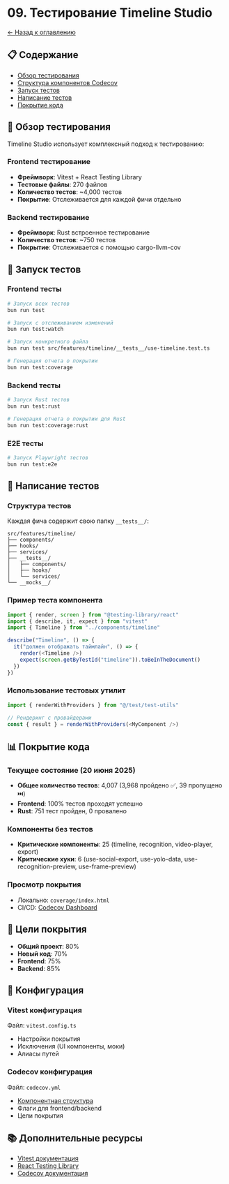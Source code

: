 # 09. Тестирование Timeline Studio

[← Назад к оглавлению](../README.md)

## 📋 Содержание

- [Обзор тестирования](#обзор-тестирования)
- [Структура компонентов Codecov](codecov-components.md)
- [Запуск тестов](#запуск-тестов)
- [Написание тестов](#написание-тестов)
- [Покрытие кода](#покрытие-кода)

## 🎯 Обзор тестирования

Timeline Studio использует комплексный подход к тестированию:

### Frontend тестирование
- **Фреймворк**: Vitest + React Testing Library
- **Тестовые файлы**: 270 файлов
- **Количество тестов**: ~4,000 тестов
- **Покрытие**: Отслеживается для каждой фичи отдельно

### Backend тестирование
- **Фреймворк**: Rust встроенное тестирование
- **Количество тестов**: ~750 тестов
- **Покрытие**: Отслеживается с помощью cargo-llvm-cov

## 🚀 Запуск тестов

### Frontend тесты
```bash
# Запуск всех тестов
bun run test

# Запуск с отслеживанием изменений
bun run test:watch

# Запуск конкретного файла
bun run test src/features/timeline/__tests__/use-timeline.test.ts

# Генерация отчета о покрытии
bun run test:coverage
```

### Backend тесты
```bash
# Запуск Rust тестов
bun run test:rust

# Генерация отчета о покрытии для Rust
bun run test:coverage:rust
```

### E2E тесты
```bash
# Запуск Playwright тестов
bun run test:e2e
```

## 📝 Написание тестов

### Структура тестов

Каждая фича содержит свою папку `__tests__/`:
```
src/features/timeline/
├── components/
├── hooks/
├── services/
├── __tests__/
│   ├── components/
│   ├── hooks/
│   └── services/
└── __mocks__/
```

### Пример теста компонента

```typescript
import { render, screen } from "@testing-library/react"
import { describe, it, expect } from "vitest"
import { Timeline } from "../components/timeline"

describe("Timeline", () => {
  it("должен отображать таймлайн", () => {
    render(<Timeline />)
    expect(screen.getByTestId("timeline")).toBeInTheDocument()
  })
})
```

### Использование тестовых утилит

```typescript
import { renderWithProviders } from "@/test/test-utils"

// Рендеринг с провайдерами
const { result } = renderWithProviders(<MyComponent />)
```

## 📊 Покрытие кода

### Текущее состояние (20 июня 2025)
- **Общее количество тестов**: 4,007 (3,968 пройдено ✅, 39 пропущено ⏭️)
- **Frontend**: 100% тестов проходят успешно
- **Rust**: 751 тест пройден, 0 провалено

### Компоненты без тестов
- **Критические компоненты**: 25 (timeline, recognition, video-player, export)
- **Критические хуки**: 6 (use-social-export, use-yolo-data, use-recognition-preview, use-frame-preview)

### Просмотр покрытия
- Локально: `coverage/index.html`
- CI/CD: [Codecov Dashboard](https://codecov.io/gh/chatman-media/timeline-studio)

## 🎯 Цели покрытия

- **Общий проект**: 80%
- **Новый код**: 70%
- **Frontend**: 75%
- **Backend**: 85%

## 🔧 Конфигурация

### Vitest конфигурация
Файл: `vitest.config.ts`
- Настройки покрытия
- Исключения (UI компоненты, моки)
- Алиасы путей

### Codecov конфигурация
Файл: `codecov.yml`
- [Компонентная структура](codecov-components.md)
- Флаги для frontend/backend
- Цели покрытия

## 📚 Дополнительные ресурсы

- [Vitest документация](https://vitest.dev/)
- [React Testing Library](https://testing-library.com/docs/react-testing-library/intro/)
- [Codecov документация](https://docs.codecov.com/)